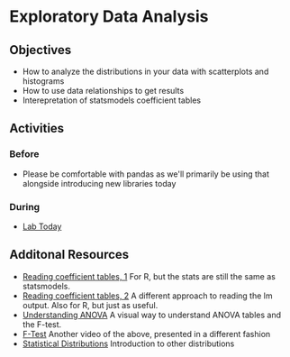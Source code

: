 # Exploratory Data Analysis

## Objectives
* How to analyze the distributions in your data with scatterplots and histograms
* How to use data relationships to get results
* Interepretation of statsmodels coefficient tables

## Activities

### Before

* Please be comfortable with pandas as we'll primarily be using that alongside introducing new libraries today

### During

* [Lab Today](http://nbviewer.ipython.org/github/teachingdatascience/data-science-course/blob/forstudentviewing/08_data_results/lab.ipynb)

## Additonal Resources

* [Reading coefficient tables, 1](http://blog.yhathq.com/posts/r-lm-summary.html) For R, but the stats are still the same as statsmodels.
* [Reading coefficient tables, 2](http://stats.stackexchange.com/questions/59250/how-to-interpret-the-output-of-the-summary-method-for-an-lm-object-in-r) A different approach to reading the lm output. Also for R, but just as useful.
* [Understanding ANOVA](https://www.youtube.com/watch?v=-yQb_ZJnFXw) A visual way to understand ANOVA tables and the F-test.
* [F-Test](https://www.khanacademy.org/math/probability/statistics-inferential/anova/v/anova-3-hypothesis-test-with-f-statistic) Another video of the above, presented in a different fashion
* [Statistical Distributions](http://pages.stern.nyu.edu/~ADAMODAR/New_Home_Page/StatFile/statdistns.htm) Introduction to other distributions
